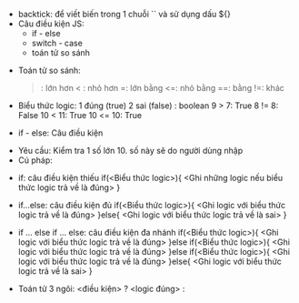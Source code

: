 - backtick: để viết biến trong 1 chuỗi `` và sử dụng dấu ${<variable>}
- Câu điều kiện JS:
  - if - else
  - switch - case
  - toán tử so sánh

* Toán tử so sánh:
  > : lớn hơn
  > < : nhỏ hơn
  > =: lớn bằng
  > <=: nhỏ bằng
  > ==: bằng
  > !=: khác
* Biểu thức logic: 1 đúng (true) 2 sai (false) : boolean
  9 > 7: True
  8 != 8: False
  10 < 11: True
  10 <= 10: True

* if - else: Câu điều kiện

- Yêu cầu: Kiểm tra 1 số lớn 10. số này sẽ do người dùng nhập
- Cú pháp:

* if: câu điều kiện thiếu
  if(<Biểu thức logic>){
  <Ghi những logic nếu biểu thức logic trả về là đúng>
  }
* if...else: câu điều kiện đủ
  if(<Biểu thức logic>){
  <Ghi logic với biểu thức logic trả về là đúng>
  }else{
  <Ghi logic với biểu thức logic trả về là sai>
  }
* if ... else if ... else: câu điều kiện đa nhánh
  if(<Biểu thức logic>){
  <Ghi logic với biểu thức logic trả về là đúng>
  }else if(<Biểu thức logic>){
  <Ghi logic với biểu thức logic trả về là đúng>
  }else if(<Biểu thức logic>){
  <Ghi logic với biểu thức logic trả về là đúng>
  }else{
  <Ghi logic với biểu thức logic trả về là sai>
  }

* Toán tử 3 ngôi:
  <điều kiện> ? <logic đúng> : <logic sai>
